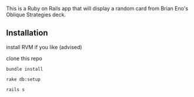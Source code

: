 This is a Ruby on Rails app that will display a random card from Brian Eno's Oblique Strategies deck.


Installation
------------

install RVM if you like (advised)

clone this repo 

`bundle install`

`rake db:setup`

`rails s`